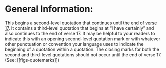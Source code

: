 # General Information:

This begins a second-level quotation that continues until the end of [verse 17](../03/17.md). It contains a third-level quotation that begins at “I have certainly” and also continues to the end of verse 17. It may be helpful to your readers to indicate this with an opening second-level quotation mark or with whatever other punctuation or convention your language uses to indicate the beginning of a quotation within a quotation. The closing marks for both the second and third-level quotations should not occur until the end of verse 17. (See: [[figs-quotemarks]])
